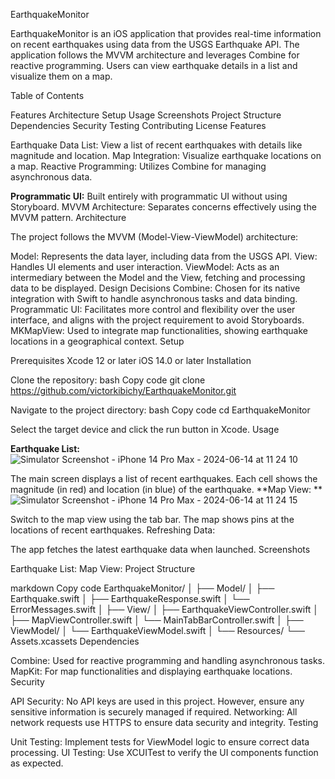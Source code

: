 EarthquakeMonitor

EarthquakeMonitor is an iOS application that provides real-time information on recent earthquakes using data from the USGS Earthquake API. The application follows the MVVM architecture and leverages Combine for reactive programming. Users can view earthquake details in a list and visualize them on a map.

Table of Contents

Features
Architecture
Setup
Usage
Screenshots
Project Structure
Dependencies
Security
Testing
Contributing
License
Features

Earthquake Data List: View a list of recent earthquakes with details like magnitude and location.
Map Integration: Visualize earthquake locations on a map.
Reactive Programming: Utilizes Combine for managing asynchronous data.


**Programmatic UI:** Built entirely with programmatic UI without using Storyboard.
MVVM Architecture: Separates concerns effectively using the MVVM pattern.
Architecture

The project follows the MVVM (Model-View-ViewModel) architecture:

Model: Represents the data layer, including data from the USGS API.
View: Handles UI elements and user interaction.
ViewModel: Acts as an intermediary between the Model and the View, fetching and processing data to be displayed.
Design Decisions
Combine: Chosen for its native integration with Swift to handle asynchronous tasks and data binding.
Programmatic UI: Facilitates more control and flexibility over the user interface, and aligns with the project requirement to avoid Storyboards.
MKMapView: Used to integrate map functionalities, showing earthquake locations in a geographical context.
Setup

Prerequisites
Xcode 12 or later
iOS 14.0 or later
Installation

Clone the repository:
bash
Copy code
git clone https://github.com/victorkibichy/EarthquakeMonitor.git

Navigate to the project directory:
bash
Copy code
cd EarthquakeMonitor

Select the target device and click the run button in Xcode.
Usage

**Earthquake List:**
![Simulator Screenshot - iPhone 14 Pro Max - 2024-06-14 at 11 24 10](https://github.com/victorkibichy/EarthquakeMonitor/assets/155962239/25cc1475-6dcc-404d-b7e6-71a9473c24f4)



The main screen displays a list of recent earthquakes.
Each cell shows the magnitude (in red) and location (in blue) of the earthquake.
**Map View:
**
![Simulator Screenshot - iPhone 14 Pro Max - 2024-06-14 at 11 24 15](https://github.com/victorkibichy/EarthquakeMonitor/assets/155962239/dc48a760-faac-489b-85b8-7854e338c3f4)


Switch to the map view using the tab bar.
The map shows pins at the locations of recent earthquakes.
Refreshing Data:

The app fetches the latest earthquake data when launched.
Screenshots

Earthquake List:
Map View:
Project Structure

markdown
Copy code
EarthquakeMonitor/
│
├── Model/
│   ├── Earthquake.swift
│   ├── EarthquakeResponse.swift
│   └── ErrorMessages.swift
│
├── View/
│   ├── EarthquakeViewController.swift
│   ├── MapViewController.swift
│   └── MainTabBarController.swift
│
├── ViewModel/
│   └── EarthquakeViewModel.swift
│
└── Resources/
    └── Assets.xcassets
Dependencies

Combine: Used for reactive programming and handling asynchronous tasks.
MapKit: For map functionalities and displaying earthquake locations.
Security

API Security: No API keys are used in this project. However, ensure any sensitive information is securely managed if required.
Networking: All network requests use HTTPS to ensure data security and integrity.
Testing

Unit Testing: Implement tests for ViewModel logic to ensure correct data processing.
UI Testing: Use XCUITest to verify the UI components function as expected.
